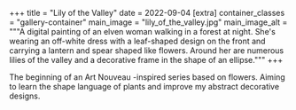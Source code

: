 +++
title = "Lily of the Valley"
date = 2022-09-04
[extra]
container_classes = "gallery-container"
main_image = "lily_of_the_valley.jpg"
main_image_alt = """A digital painting of an elven woman walking in a forest at
night. She's wearing an off-white dress with a leaf-shaped design on the front
and carrying a lantern and spear shaped like flowers. Around her are numerous
lilies of the valley and a decorative frame in the shape of an ellipse."""
+++

The beginning of an Art Nouveau -inspired series based on flowers. Aiming to
learn the shape language of plants and improve my abstract decorative designs.
